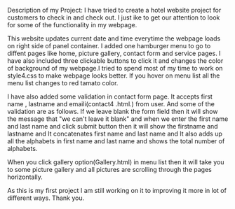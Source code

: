 Description of my Project: 
I have tried to create a hotel website project for customers to check in and check out. I just ike to get our attention to look for some of the functionality in my webpage.

This website updates current date and time everytime the webpage loads on right side of panel container. 
I added one hamburger menu to go to diffent pages like home, picture gallery, contact form and service pages.
I have also included three clickable buttons to click it and changes the color of background of my webpage.I tried to spend most of my time to work on style4.css to make webpage looks better. If you hover on menu list all the menu list changes to red tamato color.

 I have also added some validation in contact form page. It accepts first name , lastname and emaili(contact4 .html.) from user. And some of the validation are as follows. If we leave blank the form field then it will show the message that "we can't leave it blank" and when we enter the first name and last name and click submit button then it will show the firstname and lastname and It concatenates first name and last name and It also adds up all the alphabets in first name and last name and shows the total number of alphabets.

When you click gallery option(Gallery.html) in menu list then it will take you to some picture gallery and all pictures are scrolling through the pages horizontally. 

As this is my first project I am still working on it to improving it more in lot of different ways.
Thank you.
